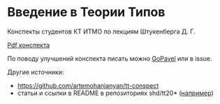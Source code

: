# Введение в Теории Типов

Конспекты студентов КТ ИТМО по лекциям Штукенберга Д. Г.

[Pdf конспекта](https://github.com/shd/tt2018-conspect/blob/master/conspect.pdf)

По поводу улучшений конспекта писать можно [GoPavel](https://github.com/GoPavel) или в issue.

Другие источники:
- https://github.com/artemohanjanyan/tt-conspect
- статьи и ссылки в README в репозиториях shd/tt20* ([например](https://github.com/shd/tt2018))
